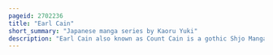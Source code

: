 ```yaml
---
pageid: 2702236
title: "Earl Cain"
short_summary: "Japanese manga series by Kaoru Yuki"
description: "Earl Cain also known as Count Cain is a gothic Shjo Manga Series written and illustrated by Kaori Yuki. Earl Cain consists of five Parts or 'Series': Forgotten Juliet, the Sound of a Boy Hatching, Kafka, the Seal of the Red Ram, and the Sequel Series Godchild."
---
```

